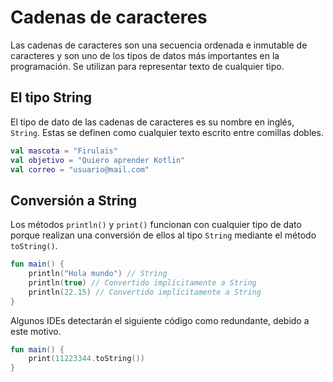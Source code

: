 # Cadenas de caracteres

Las cadenas de caracteres son una secuencia ordenada e inmutable de caracteres y son uno de los tipos de datos más importantes en la programación.
Se utilizan para representar texto de cualquier tipo.

## El tipo String

El tipo de dato de las cadenas de caracteres es su nombre en inglés, `String`.
Estas se definen como cualquier texto escrito entre comillas dobles.

```kotlin
val mascota = "Firulais"
val objetivo = "Quiero aprender Kotlin"
val correo = "usuario@mail.com"
```

## Conversión a String

Los métodos `println()` y `print()` funcionan con cualquier tipo de dato porque realizan una conversión de ellos al tipo `String` mediante el método `toString()`.

```kotlin
fun main() {
    println("Hola mundo") // String
    println(true) // Convertido implícitamente a String
    println(22.15) // Convertido implícitamente a String
}
```

Algunos IDEs detectarán el siguiente código como redundante, debido a este motivo.

```kotlin
fun main() {
    print(11223344.toString())
}
```

